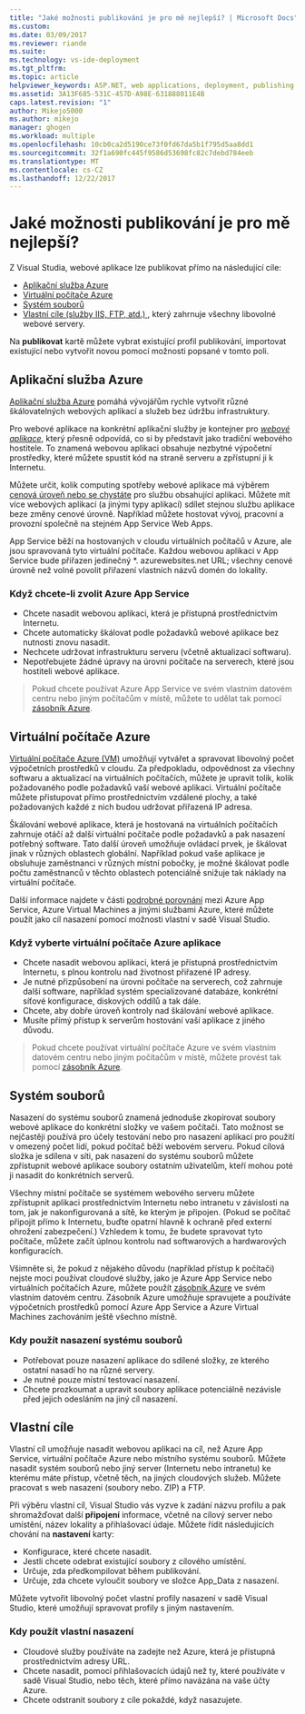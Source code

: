 ```yaml
---
title: "Jaké možnosti publikování je pro mě nejlepší? | Microsoft Docs"
ms.custom: 
ms.date: 03/09/2017
ms.reviewer: riande
ms.suite: 
ms.technology: vs-ide-deployment
ms.tgt_pltfrm: 
ms.topic: article
helpviewer_keywords: ASP.NET, web applications, deployment, publishing
ms.assetid: 3A13F685-531C-457D-A98E-631888011E4B
caps.latest.revision: "1"
author: Mikejo5000
ms.author: mikejo
manager: ghogen
ms.workload: multiple
ms.openlocfilehash: 10cb0ca2d5190ce73f0fd67da5b1f795d5aa8dd1
ms.sourcegitcommit: 32f1a690fc445f9586d53698fc82c7debd784eeb
ms.translationtype: MT
ms.contentlocale: cs-CZ
ms.lasthandoff: 12/22/2017
---
```

# Jaké možnosti publikování je pro mě nejlepší?

Z Visual Studia, webové aplikace lze publikovat přímo na následující cíle:

- [Aplikační služba Azure](#azure-app-service)
- [Virtuální počítače Azure](#azure-virtual-machines)
- [Systém souborů](#file-system)
- [Vlastní cíle (služby IIS, FTP, atd.) ](#custom-targets), který zahrnuje všechny libovolné webové servery.

Na **publikovat** kartě můžete vybrat existující profil publikování, importovat existující nebo vytvořit novou pomocí možnosti popsané v tomto poli.

## Aplikační služba Azure

[Aplikační služba Azure](https://azure.microsoft.com/documentation/articles/app-service-value-prop-what-is/) pomáhá vývojářům rychle vytvořit různé škálovatelných webových aplikací a služeb bez údržbu infrastruktury.

Pro webové aplikace na konkrétní aplikační služby je kontejner pro [ *webové aplikace*](https://azure.microsoft.com/en-us/documentation/articles/app-service-web-overview/), který přesně odpovídá, co si by představit jako tradiční webového hostitele. To znamená webovou aplikaci obsahuje nezbytné výpočetní prostředky, které můžete spustit kód na straně serveru a zpřístupní ji k Internetu.

Můžete určit, kolik computing spotřeby webové aplikace má výběrem [cenová úroveň nebo se chystáte](https://azure.microsoft.com/documentation/articles/azure-web-sites-web-hosting-plans-in-depth-overview/) pro službu obsahující aplikaci. Můžete mít více webových aplikací (a jinými typy aplikací) sdílet stejnou službu aplikace beze změny cenové úrovně. Například můžete hostovat vývoj, pracovní a provozní společně na stejném App Service Web Apps.

App Service běží na hostovaných v cloudu virtuálních počítačů v Azure, ale jsou spravovaná tyto virtuální počítače. Každou webovou aplikaci v App Service bude přiřazen jedinečný \*. azurewebsites.net URL; všechny cenové úrovně než volné povolit přiřazení vlastních názvů domén do lokality.

### Když chcete-li zvolit Azure App Service

- Chcete nasadit webovou aplikaci, která je přístupná prostřednictvím Internetu.
- Chcete automaticky škálovat podle požadavků webové aplikace bez nutnosti znovu nasadit.
- Nechcete udržovat infrastrukturu serveru (včetně aktualizací softwaru).
- Nepotřebujete žádné úpravy na úrovni počítače na serverech, které jsou hostiteli webové aplikace.


> Pokud chcete používat Azure App Service ve svém vlastním datovém centru nebo jiným počítačům v místě, můžete to udělat tak pomocí [zásobník Azure](https://azure.microsoft.com/overview/azure-stack/).


## Virtuální počítače Azure

[Virtuální počítače Azure (VM)](https://azure.microsoft.com/documentation/services/virtual-machines/) umožňují vytvářet a spravovat libovolný počet výpočetních prostředků v cloudu. Za předpokladu, odpovědnost za všechny softwaru a aktualizací na virtuálních počítačích, můžete je upravit tolik, kolik požadovaného podle požadavků vaší webové aplikaci. Virtuální počítače můžete přistupovat přímo prostřednictvím vzdálené plochy, a také požadovaných každé z nich budou udržovat přiřazená IP adresa.

Škálování webové aplikace, která je hostovaná na virtuálních počítačích zahrnuje otáčí až další virtuální počítače podle požadavků a pak nasazení potřebný software. Tato další úroveň umožňuje ovládací prvek, je škálovat jinak v různých oblastech globální. Například pokud vaše aplikace je obsluhuje zaměstnanci v různých místní pobočky, je možné škálovat podle počtu zaměstnanců v těchto oblastech potenciálně snižuje tak náklady na virtuální počítače.

Další informace najdete v části [podrobné porovnání](https://azure.microsoft.com/documentation/articles/choose-web-site-cloud-service-vm/) mezi Azure App Service, Azure Virtual Machines a jinými službami Azure, které můžete použít jako cíl nasazení pomocí možnosti vlastní v sadě Visual Studio.

### Když vyberte virtuální počítače Azure aplikace

- Chcete nasadit webovou aplikaci, která je přístupná prostřednictvím Internetu, s plnou kontrolu nad životnost přiřazené IP adresy.
- Je nutné přizpůsobení na úrovni počítače na serverech, což zahrnuje další software, například systém specializované databáze, konkrétní síťové konfigurace, diskových oddílů a tak dále.
- Chcete, aby dobře úroveň kontroly nad škálování webové aplikace.
- Musíte přímý přístup k serverům hostování vaší aplikace z jiného důvodu.

> Pokud chcete používat virtuální počítače Azure ve svém vlastním datovém centru nebo jiným počítačům v místě, můžete provést tak pomocí [zásobník Azure](https://azure.microsoft.com/overview/azure-stack/).


## Systém souborů

Nasazení do systému souborů znamená jednoduše zkopírovat soubory webové aplikace do konkrétní složky ve vašem počítači. Tato možnost se nejčastěji používá pro účely testování nebo pro nasazení aplikací pro použití v omezený počet lidí, pokud počítač běží webovém serveru. Pokud cílová složka je sdílena v síti, pak nasazení do systému souborů můžete zpřístupnit webové aplikace soubory ostatním uživatelům, kteří mohou poté ji nasadit do konkrétních serverů.

Všechny místní počítače se systémem webového serveru můžete zpřístupnit aplikaci prostřednictvím Internetu nebo intranetu v závislosti na tom, jak je nakonfigurovaná a sítě, ke kterým je připojen. (Pokud se počítač připojit přímo k Internetu, buďte opatrní hlavně k ochraně před externí ohrožení zabezpečení.) Vzhledem k tomu, že budete spravovat tyto počítače, můžete začít úplnou kontrolu nad softwarových a hardwarových konfiguracích.

Všimněte si, že pokud z nějakého důvodu (například přístup k počítači) nejste moci používat cloudové služby, jako je Azure App Service nebo virtuálních počítačích Azure, můžete použít [zásobník Azure](https://azure.microsoft.com/overview/azure-stack/) ve svém vlastním datovém centru. Zásobník Azure umožňuje spravujete a používáte výpočetních prostředků pomocí Azure App Service a Azure Virtual Machines zachováním ještě všechno místně.

### Kdy použít nasazení systému souborů

- Potřebovat pouze nasazení aplikace do sdílené složky, ze kterého ostatní nasadí ho na různé servery.
- Je nutné pouze místní testovací nasazení.
- Chcete prozkoumat a upravit soubory aplikace potenciálně nezávisle před jejich odesláním na jiný cíl nasazení.



## Vlastní cíle

Vlastní cíl umožňuje nasadit webovou aplikaci na cíl, než Azure App Service, virtuální počítače Azure nebo místního systému souborů. Můžete nasadit systém souborů nebo jiný server (Internetu nebo intranetu) ke kterému máte přístup, včetně těch, na jiných cloudových služeb. Můžete pracovat s web nasazení (soubory nebo. ZIP) a FTP.

Při výběru vlastní cíl, Visual Studio vás vyzve k zadání názvu profilu a pak shromažďovat další **připojení** informace, včetně na cílový server nebo umístění, název lokality a přihlašovací údaje. Můžete řídit následujících chování na **nastavení** karty:

- Konfigurace, které chcete nasadit.
- Jestli chcete odebrat existující soubory z cílového umístění.
- Určuje, zda předkompilovat během publikování.
- Určuje, zda chcete vyloučit soubory ve složce App_Data z nasazení.

Můžete vytvořit libovolný počet vlastní profily nasazení v sadě Visual Studio, které umožňují spravovat profily s jiným nastavením.

### Kdy použít vlastní nasazení

- Cloudové služby používáte na zadejte než Azure, která je přístupná prostřednictvím adresy URL.
- Chcete nasadit, pomocí přihlašovacích údajů než ty, které používáte v sadě Visual Studio, nebo těch, které přímo navázána na vaše účty Azure.
- Chcete odstranit soubory z cíle pokaždé, když nasazujete.
